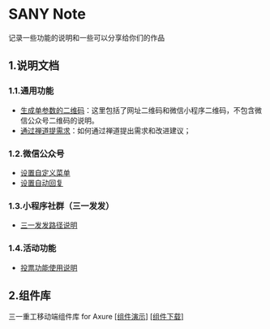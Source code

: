 # SANY Note

记录一些功能的说明和一些可以分享给你们的作品

## 1.说明文档

### 1.1.通用功能

* [生成单参数的二维码](https://github.com/sunq90/sanynote/blob/master/general/mdQR.md)：这里包括了网址二维码和微信小程序二维码，不包含微信公众号二维码的说明。
* [通过禅道提需求](https://github.com/sunq90/sanynote/blob/master/zentao/tixuqiu.md)：如何通过禅道提出需求和改进建议；

### 1.2.微信公众号

* [设置自定义菜单](https://github.com/sunq90/sanynote/blob/master/wechat/wechatcaidan.md)
* [设置自动回复](https://github.com/sunq90/sanynote/blob/master/wechat/wechathuifu.md)

### 1.3.小程序社群（三一发发）

- [三一发发路径说明](https://github.com/sunq90/sanynote/blob/master/general/fafa_analytics.md)

### 1.4.活动功能

* [投票功能使用说明](https://github.com/sunq90/sanynote/blob/master/wechat/vote.md)

## 2.组件库

 三一重工移动端组件库 for Axure [[组件演示]](https://github.com/sunq90/SANYMobileLibrary4Axure) [[组件下载]](https://axhub.im/pro/e5442b4ced54fd11)